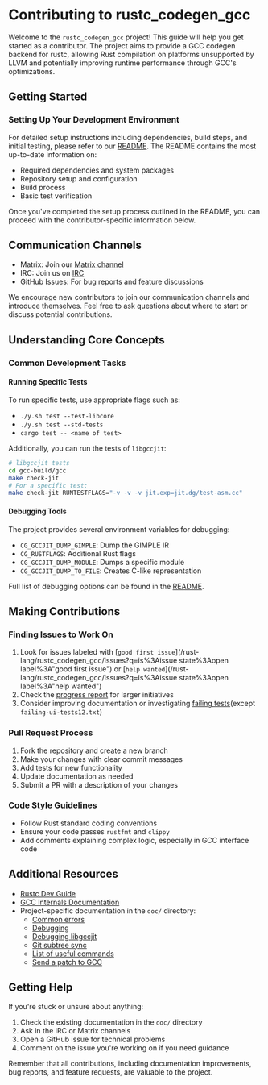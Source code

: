 # Contributing to rustc_codegen_gcc

Welcome to the `rustc_codegen_gcc` project! This guide will help you get started as a contributor. The project aims to provide a GCC codegen backend for rustc, allowing Rust compilation on platforms unsupported by LLVM and potentially improving runtime performance through GCC's optimizations.

## Getting Started

### Setting Up Your Development Environment

For detailed setup instructions including dependencies, build steps, and initial testing, please refer to our [README](https://github.com/rust-lang/rustc_codegen_gcc/blob/master/Readme.md). The README contains the most up-to-date information on:

- Required dependencies and system packages
- Repository setup and configuration
- Build process
- Basic test verification

Once you've completed the setup process outlined in the README, you can proceed with the contributor-specific information below.

## Communication Channels

- Matrix: Join our [Matrix channel](https://matrix.to/#/#rustc_codegen_gcc:matrix.org)
- IRC: Join us on [IRC](https://web.libera.chat/#rustc_codegen_gcc)
- GitHub Issues: For bug reports and feature discussions

We encourage new contributors to join our communication channels and introduce themselves. Feel free to ask questions about where to start or discuss potential contributions.

## Understanding Core Concepts

### Common Development Tasks

#### Running Specific Tests
To run specific tests, use appropriate flags such as:
- `./y.sh test --test-libcore`
- `./y.sh test --std-tests`
- `cargo test -- <name of test>`

Additionally, you can run the tests of `libgccjit`:
```bash
# libgccjit tests
cd gcc-build/gcc
make check-jit
# For a specific test:
make check-jit RUNTESTFLAGS="-v -v -v jit.exp=jit.dg/test-asm.cc"
```

#### Debugging Tools
The project provides several environment variables for debugging:
- `CG_GCCJIT_DUMP_GIMPLE`: Dump the GIMPLE IR
- `CG_RUSTFLAGS`: Additional Rust flags
- `CG_GCCJIT_DUMP_MODULE`: Dumps a specific module
- `CG_GCCJIT_DUMP_TO_FILE`: Creates C-like representation

Full list of debugging options can be found in the [README](/rust-lang/rustc_codegen_gcc#env-vars).

## Making Contributions

### Finding Issues to Work On
1. Look for issues labeled with [`good first issue`](/rust-lang/rustc_codegen_gcc/issues?q=is%3Aissue state%3Aopen label%3A"good first issue") or [`help wanted`](/rust-lang/rustc_codegen_gcc/issues?q=is%3Aissue state%3Aopen label%3A"help wanted")
2. Check the [progress report](https://blog.antoyo.xyz/rustc_codegen_gcc-progress-report-34#state_of_rustc_codegen_gcc) for larger initiatives
3. Consider improving documentation or investigating [failing tests](https://github.com/rust-lang/rustc_codegen_gcc/tree/master/tests)(except `failing-ui-tests12.txt`)

### Pull Request Process
1. Fork the repository and create a new branch
2. Make your changes with clear commit messages
3. Add tests for new functionality
4. Update documentation as needed
5. Submit a PR with a description of your changes

### Code Style Guidelines
- Follow Rust standard coding conventions
- Ensure your code passes `rustfmt` and `clippy`
- Add comments explaining complex logic, especially in GCC interface code

## Additional Resources

- [Rustc Dev Guide](https://rustc-dev-guide.rust-lang.org/)
- [GCC Internals Documentation](https://gcc.gnu.org/onlinedocs/gccint/)
- Project-specific documentation in the `doc/` directory:
  - [Common errors](/rust-lang/rustc_codegen_gcc/blob/master/doc/errors.md)
  - [Debugging](/rust-lang/rustc_codegen_gcc/blob/master/doc/debugging.md)
  - [Debugging libgccjit](/rust-lang/rustc_codegen_gcc/blob/master/doc/debugging-libgccjit.md)
  - [Git subtree sync](/rust-lang/rustc_codegen_gcc/blob/master/doc/subtree.md)
  - [List of useful commands](/rust-lang/rustc_codegen_gcc/blob/master/doc/tips.md)
  - [Send a patch to GCC](/rust-lang/rustc_codegen_gcc/blob/master/doc/sending-gcc-patch.md)

## Getting Help

If you're stuck or unsure about anything:
1. Check the existing documentation in the `doc/` directory
2. Ask in the IRC or Matrix channels
3. Open a GitHub issue for technical problems
4. Comment on the issue you're working on if you need guidance

Remember that all contributions, including documentation improvements, bug reports, and feature requests, are valuable to the project.
